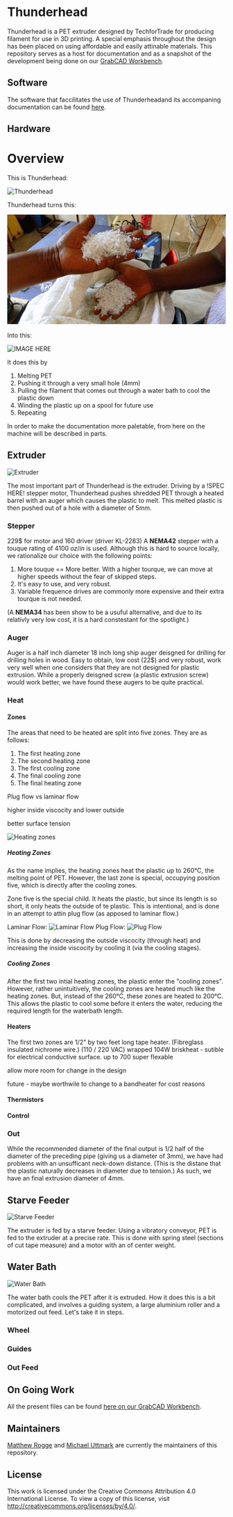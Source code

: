 # Thunderhead

Thunderhead is a PET extruder designed by TechforTrade for producing filament
for use in 3D printing. A special emphasis throughout the design has been placed
on using affordable and easily attinable materials.
This repository serves as a host for documentation and as a snapshot of the
development being done on our
[GrabCAD Workbench](https://workbench.grabcad.com/workbench/projects/gcvN9Xsi01SW-lFGhJRj_-4vqndCMFAaoUt_-UQBdidnVn#/space/gc8b8c582LagITdwrMEId6wysTlJX_nukUvWoRwEQ_1f4U).

## Software

The software that faccilitates the use of Thunderheadand its accompaning
documentation can be found [here](https://github.com/Maaphoo/Thunderware).

## Hardware

# Overview

This is Thunderhead:

![Thunderhead](./img/Thunderhead.png)

Thunderhead turns this:

![Shedded PET](./img/shredded_pet.jpg)

Into this:

![IMAGE HERE]()

It does this by

1. Melting PET
2. Pushing it through a very small hole (4mm)
3. Pulling the filament that comes out through a water bath to cool the plastic down
4. Winding the plastic up on a spool for future use
5. Repeating

In order to make the documentation more paletable, from here on the machine will be described in parts.

## Extruder

![Extruder](Extruder)

The most important part of Thunderhead is the extruder. Driving by a !SPEC HERE!
stepper motor, Thunderhead pushes shredded PET through a heated barrel with an auger
which causes the plastic to melt. This melted plastic is then pushed out of a hole
with a diameter of 5mm.

### Stepper
229$ for motor and 160 driver (driver KL-2283)
A **NEMA42** stepper with a touque rating of 4100 *oz*/*in* is used. Although this is hard to source locally, we rationalize
our choice with the following points:

1. More touque == More better. With a higher tourque, we can move at higher speeds without the fear of skipped steps.
2. It's easy to use, and very robust.
3. Variable frequence drives are commonly more expensive and their extra tourque is not needed.

(A **NEMA34** has been show to be a usuful alternative, and due to its relativly
very low cost, it is a hard constestant for the spotlight.)

### Auger

Auger is a half inch diameter 18 inch long ship auger deisgned for drilling for drilling holes in wood.
Easy to obtain, low cost (22$) and very robust, work very well when one considers that they
are not designed for plastic extrusion. While a properly deisgned screw (a plastic extrusion screw)
would work better, we have found these augers to be quite practical.

### Heat

#### Zones

The areas that need to be heated are split into five zones. They are as follows:

1. The first heating zone
2. The second heating zone
3. The first cooling zone
4. The final cooling zone
5. The final heating zone

Plug flow vs laminar flow

higher inside viscocity and lower outside

better surface tension



![Heating zones]()

##### Heating Zones

As the name implies, the heating zones heat the plastic up to 260°C, the melting point of PET. However, the last zone is special, occupying position five, which is directly after the cooling zones.

Zone five is the special child. It heats the plastic, but since its length is
so short, it only heats the outside of te plastic. This is intentional, and
is done in an attempt to attin plug flow (as apposed to laminar flow.)

Laminar Flow:
![Laminar Flow]()
Plug Flow:
![Plug Flow]()

This is done by decreasing the outside viscocity (through heat) and increasing the inside viscocity by cooling it (via the cooling stages).

##### Cooling Zones

After the first two intial heating zones, the plastic enter the "cooling zones". However, rather
unintuitively, the cooling zones are heated much like the heating zones. But, instead of the 260°C, these zones
are heated to 200°C. This allows the plastic to cool some before it enters the water,
reducing the required length for the waterbath length.

#### Heaters

The first two zones are 1/2" by two feet long tape heater. (Fibreglass insulated nichrome wire.) (110 / 220 VAC) wrapped      104W       briskheat - sutible for electrical conductive surface.  up to 700        super flexable

allow more room for change in the design

future - maybe worthwile to change to a bandheater for cost reasons


#### Thermistors

#### Control

### Out

While the recommended diameter of the final output is 1/2 half of the diameter
of the preceding pipe (giving us a diameter of 3mm), we have had problems with an
unsufficant neck-down distance. (This is the distane that the plastic naturally
decreases in diameter due to tension.) As such, we have an final extrusion diameter of 4mm.

## Starve Feeder

![Starve Feeder]()

The extruder is fed by a starve feeder. Using a vibratory conveyor, PET is fed to
the extruder at a precise rate. This is done with spring steel (sections of cut tape measure)
and a motor with an of center weight.

## Water Bath

![Water Bath]()

The water bath cools the PET after it is extruded. How it does this is a bit complicated,
and involves a guiding system, a large aluminium roller and a motorized out feed. Let's
take it in steps.

### Wheel

### Guides

### Out Feed

## On Going Work

All the present files can be found [here on our GrabCAD Workbench](https://workbench.grabcad.com/workbench/projects/gcvN9Xsi01SW-lFGhJRj_-4vqndCMFAaoUt_-UQBdidnVn#/space/gc8b8c582LagITdwrMEId6wysTlJX_nukUvWoRwEQ_1f4U).

## Maintainers

[Matthew Rogge](https://github.com/Maaphoo) and [Michael Uttmark](https://github.com/biosafetylvl5) are currently the maintainers of this repository.

## License
This work is licensed under the Creative Commons Attribution 4.0 International License. To view a copy of this license, visit http://creativecommons.org/licenses/by/4.0/.
